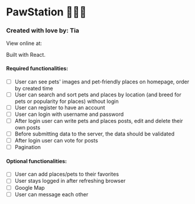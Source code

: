 # PawStation 🐶🐱🐹

### Created with love by: Tia

View online at:

Built with React.

#### Required functionalities:
- [ ] User can see pets' images and pet-friendly places on homepage, order by created time
- [ ] User can search and sort pets and places by location (and breed for pets or popularity for places) without login
- [ ] User can register to have an account
- [ ] User can login with username and password
- [ ] After login user can write pets and places posts, edit and delete their own posts
- [ ] Before submitting data to the server, the data should be validated
- [ ] After login user can vote for posts
- [ ] Pagination

#### Optional functionalities:

- [ ] User can add places/pets to their favorites
- [ ] User stays logged in after refreshing browser
- [ ] Google Map
- [ ] User can message each other
